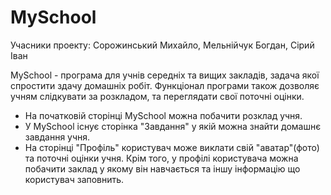 # MySchool
Учасники проекту: Сорожинський Михайло, Мельнійчук Богдан, Сірий Іван

MySchool - програма для учнів середніх та вищих закладів, задача якої спростити здачу домашніх робіт.
Функціонал програми також дозволяє учням слідкувати за розкладом, та переглядати свої поточні оцінки.

- На початковій сторінці MySchool можна побачити розклад учня.
- У MySchool існує сторінка "Завдання" у якій можна знайти домашнє завдання учня.
- На сторінці "Профіль" користувач може виклати свій "аватар"(фото) та поточні оцінки учня. 
Крім того, у профілі користувача можна побачити заклад у якому він навчається та іншу інформацію що користувач заповнить.
